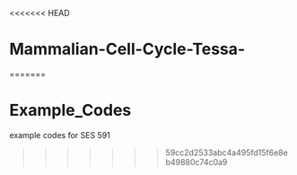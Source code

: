 <<<<<<< HEAD
# Mammalian-Cell-Cycle-Tessa-
=======
# Example_Codes
example codes for SES 591
>>>>>>> 59cc2d2533abc4a495fd15f6e8eb49880c74c0a9
